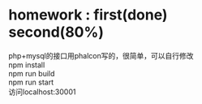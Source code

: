 # homework : first(done) second(80%)
php+mysql的接口用phalcon写的，很简单，可以自行修改
<br />
npm install
<br />
npm run build
<br />
npm run start
<br />
访问localhost:30001